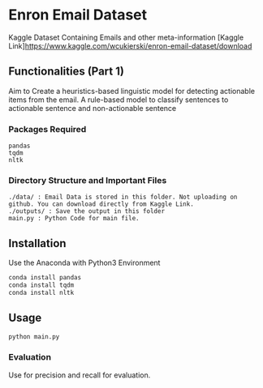 # Enron Email Dataset

Kaggle Dataset Containing Emails and other meta-information
[Kaggle Link]https://www.kaggle.com/wcukierski/enron-email-dataset/download

## Functionalities (Part 1)

Aim to Create a heuristics-based linguistic model for detecting actionable items from the email. A rule-based model to classify sentences to actionable sentence and non-actionable sentence


### Packages Required
```
pandas
tqdm
nltk
```


### Directory Structure and Important Files

```
./data/ : Email Data is stored in this folder. Not uploading on github. You can download directly from Kaggle Link.
./outputs/ : Save the output in this folder
main.py : Python Code for main file.
```

## Installation

Use the Anaconda with Python3 Environment

```bash
conda install pandas
conda install tqdm
conda install nltk
```

## Usage

```python
python main.py
```

### Evaluation

Use for precision and recall for evaluation.